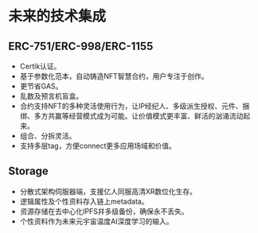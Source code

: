 # 未来的技术集成

## ERC-751/ERC-998/ERC-1155

* Certik认证。
* 基于参数化范本，自动铸造NFT智慧合约，用户专注于创作。
* 更节省GAS。
* 乱数及预言机盲盒。
* 合约支持NFT的多种灵活使用行为，让IP经纪人、多级派生授权、元件、捆绑、多方共赢等经营模式成为可能。让价值模式更丰富、鲜活的汹涌流动起来。
* 组合、分拆灵活。
* 支持多层tag，方便connect更多应用场域和价值。

## Storage

* 分散式架构伺服器端，支援亿人同服高清XR数位化生存。
* 逻辑属性及个性资料存入链上metadata。
* 资源存储在去中心化IPFS幷多级备份，确保永不丢失。
* 个性资料作为未来元宇宙温度AI深度学习的输入。
